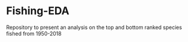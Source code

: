 # Fishing-EDA
Repository to present an analysis on the top and bottom ranked species fished from 1950-2018
